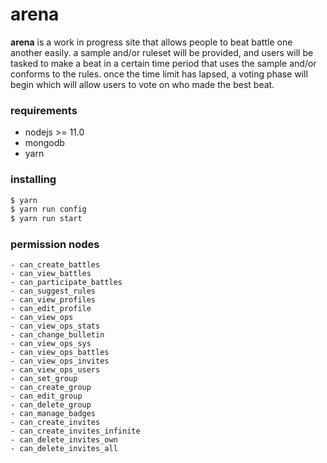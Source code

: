 # arena
**arena** is a work in progress site that allows people to beat battle one another easily. a sample and/or ruleset will be provided, and users will be tasked to make a beat in a certain time period that uses the sample and/or conforms to the rules. once the time limit has lapsed, a voting phase will begin which will allow users to vote on who made the best beat.

### requirements
- nodejs >= 11.0
- mongodb
- yarn

### installing
```sh
$ yarn
$ yarn run config
$ yarn run start
```

### permission nodes
```
- can_create_battles
- can_view_battles
- can_participate_battles
- can_suggest_rules
- can_view_profiles
- can_edit_profile
- can_view_ops
- can_view_ops_stats
- can_change_bulletin
- can_view_ops_sys
- can_view_ops_battles
- can_view_ops_invites
- can_view_ops_users
- can_set_group
- can_create_group
- can_edit_group
- can_delete_group
- can_manage_badges
- can_create_invites
- can_create_invites_infinite
- can_delete_invites_own
- can_delete_invites_all
```
